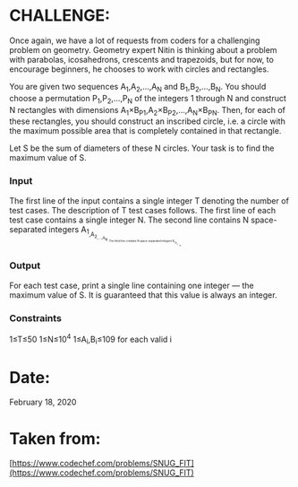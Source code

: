 ﻿# CHALLENGE:
Once again, we have a lot of requests from coders for a challenging problem on geometry. Geometry expert Nitin is thinking about a problem with parabolas, icosahedrons, crescents and trapezoids, but for now, to encourage beginners, he chooses to work with circles and rectangles.

You are given two sequences A<sub>1</sub>,A<sub>2</sub>,…,A<sub>N</sub> and B<sub>1</sub>,B<sub>2</sub>,…,B<sub>N</sub>. You should choose a permutation P<sub>1</sub>,P<sub>2</sub>,…,P<sub>N</sub> of the integers 1 through N and construct N rectangles with dimensions A<sub>1</sub>×B<sub>P</sub><sub>1</sub>,A<sub>2</sub>×B<sub>P</sub><sub>2</sub>,…,A<sub>N</sub>×B<sub>P</sub><sub>N</sub>. Then, for each of these rectangles, you should construct an inscribed circle, i.e. a circle with the maximum possible area that is completely contained in that rectangle.

Let S be the sum of diameters of these N circles. Your task is to find the maximum value of S.
### Input
The first line of the input contains a single integer T denoting the number of test cases. The description of T test cases follows.
The first line of each test case contains a single integer N.
The second line contains N space-separated integers A<sub>1<sub>,A<sub>2<sub>,…,A<sub>N<sub>.
The third line contains N space-separated integers B<sub>1<sub>,B<sub>2<sub>,…,B<sub>N<sub>.

### Output
For each test case, print a single line containing one integer ― the maximum value of S. It is guaranteed that this value is always an integer.

### Constraints
1≤T≤50
1≤N≤10<sup>4</sup>
1≤A<sub>i</sub>,B<sub>i</sub>≤109  for each valid i
# Date:
February 18, 2020
# Taken from:
[https://www.codechef.com/problems/SNUG_FIT](https://www.codechef.com/problems/SNUG_FIT)
